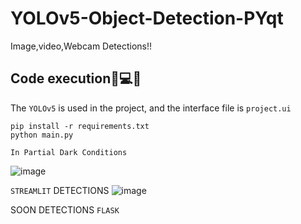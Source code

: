 # YOLOv5-Object-Detection-PYqt
Image,video,Webcam Detections!!

## Code execution📸💻🎥

The `YOLOv5` is used in the project, and the interface file is `project.ui`

```
pip install -r requirements.txt
python main.py
```


`In Partial Dark Conditions`

![image](https://user-images.githubusercontent.com/72887609/136672445-54c5cdc1-adce-4fb6-bed4-96e728c2cb62.png)


`STREAMLIT` DETECTIONS
![image](https://user-images.githubusercontent.com/72887609/136673024-f2635ece-fb72-429b-8f25-f974fcc75779.png)



SOON DETECTIONS `FLASK`
